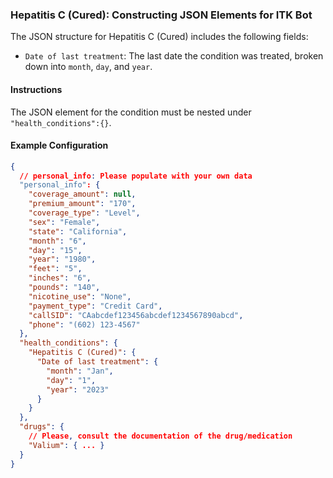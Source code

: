 ### Hepatitis C (Cured): Constructing JSON Elements for ITK Bot

The JSON structure for Hepatitis C (Cured) includes the following fields:

- `Date of last treatment`: The last date the condition was treated, broken down into `month`, `day`, and `year`.

#### Instructions

The JSON element for the condition must be nested under `"health_conditions":{}`.

#### Example Configuration

```json
{
  // personal_info: Please populate with your own data
  "personal_info": {
    "coverage_amount": null,
    "premium_amount": "170",
    "coverage_type": "Level",
    "sex": "Female",
    "state": "California",
    "month": "6",
    "day": "15",
    "year": "1980",
    "feet": "5",
    "inches": "6",
    "pounds": "140",
    "nicotine_use": "None",
    "payment_type": "Credit Card",
    "callSID": "CAabcdef123456abcdef1234567890abcd",
    "phone": "(602) 123-4567"
  },
  "health_conditions": {
    "Hepatitis C (Cured)": {
      "Date of last treatment": {
        "month": "Jan",
        "day": "1",
        "year": "2023"
      }
    }
  },
  "drugs": {
    // Please, consult the documentation of the drug/medication
    "Valium": { ... }
  }
}
```
